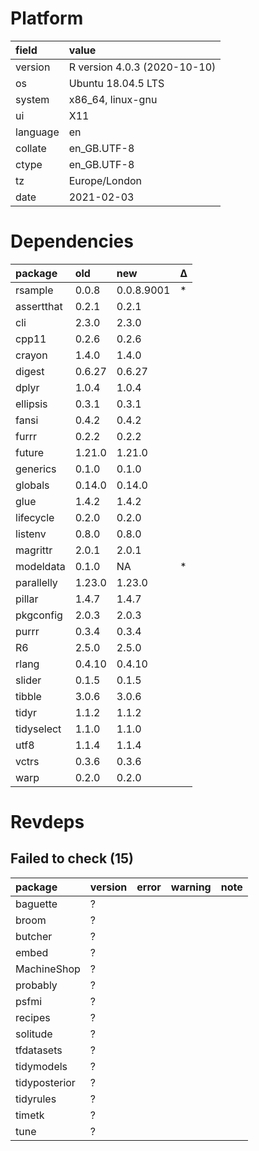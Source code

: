 # Platform

|field    |value                        |
|:--------|:----------------------------|
|version  |R version 4.0.3 (2020-10-10) |
|os       |Ubuntu 18.04.5 LTS           |
|system   |x86_64, linux-gnu            |
|ui       |X11                          |
|language |en                           |
|collate  |en_GB.UTF-8                  |
|ctype    |en_GB.UTF-8                  |
|tz       |Europe/London                |
|date     |2021-02-03                   |

# Dependencies

|package    |old    |new        |Δ  |
|:----------|:------|:----------|:--|
|rsample    |0.0.8  |0.0.8.9001 |*  |
|assertthat |0.2.1  |0.2.1      |   |
|cli        |2.3.0  |2.3.0      |   |
|cpp11      |0.2.6  |0.2.6      |   |
|crayon     |1.4.0  |1.4.0      |   |
|digest     |0.6.27 |0.6.27     |   |
|dplyr      |1.0.4  |1.0.4      |   |
|ellipsis   |0.3.1  |0.3.1      |   |
|fansi      |0.4.2  |0.4.2      |   |
|furrr      |0.2.2  |0.2.2      |   |
|future     |1.21.0 |1.21.0     |   |
|generics   |0.1.0  |0.1.0      |   |
|globals    |0.14.0 |0.14.0     |   |
|glue       |1.4.2  |1.4.2      |   |
|lifecycle  |0.2.0  |0.2.0      |   |
|listenv    |0.8.0  |0.8.0      |   |
|magrittr   |2.0.1  |2.0.1      |   |
|modeldata  |0.1.0  |NA         |*  |
|parallelly |1.23.0 |1.23.0     |   |
|pillar     |1.4.7  |1.4.7      |   |
|pkgconfig  |2.0.3  |2.0.3      |   |
|purrr      |0.3.4  |0.3.4      |   |
|R6         |2.5.0  |2.5.0      |   |
|rlang      |0.4.10 |0.4.10     |   |
|slider     |0.1.5  |0.1.5      |   |
|tibble     |3.0.6  |3.0.6      |   |
|tidyr      |1.1.2  |1.1.2      |   |
|tidyselect |1.1.0  |1.1.0      |   |
|utf8       |1.1.4  |1.1.4      |   |
|vctrs      |0.3.6  |0.3.6      |   |
|warp       |0.2.0  |0.2.0      |   |

# Revdeps

## Failed to check (15)

|package       |version |error |warning |note |
|:-------------|:-------|:-----|:-------|:----|
|baguette      |?       |      |        |     |
|broom         |?       |      |        |     |
|butcher       |?       |      |        |     |
|embed         |?       |      |        |     |
|MachineShop   |?       |      |        |     |
|probably      |?       |      |        |     |
|psfmi         |?       |      |        |     |
|recipes       |?       |      |        |     |
|solitude      |?       |      |        |     |
|tfdatasets    |?       |      |        |     |
|tidymodels    |?       |      |        |     |
|tidyposterior |?       |      |        |     |
|tidyrules     |?       |      |        |     |
|timetk        |?       |      |        |     |
|tune          |?       |      |        |     |

